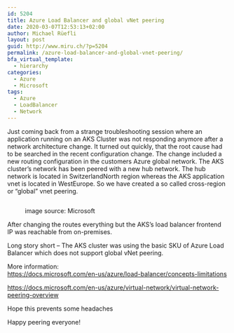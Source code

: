 ```yaml
---
id: 5204
title: Azure Load Balancer and global vNet peering
date: 2020-03-07T12:53:13+02:00
author: Michael Rüefli
layout: post
guid: http://www.miru.ch/?p=5204
permalink: /azure-load-balancer-and-global-vnet-peering/
bfa_virtual_template:
  - hierarchy
categories:
  - Azure
  - Microsoft
tags:
  - Azure
  - LoadBalancer
  - Network
---
```

 

Just coming back from a strange troubleshooting session where an application running on an AKS Cluster was not responding anymore after a network architecture change. It turned out quickly, that the root cause had to be searched in the recent configuration change. The change included a new routing configuration in the customers Azure global network. The AKS cluster&#8217;s network has been peered with a new hub network. The hub network is located in SwitzerlandNorth region whereas the AKS application vnet is located in WestEurope. So we have created a so called cross-region or &#8220;global&#8221; vnet peering. <figure class="wp-block-image">

<img src="http://www.miru.ch/wp-content/uploads/2020/03/globalvnetpeering.png" alt="" class="wp-image-5206" srcset="http://www.miru.ch/wp-content/uploads/2020/03/globalvnetpeering.png 709w, http://www.miru.ch/wp-content/uploads/2020/03/globalvnetpeering-300x168.png 300w" sizes="(max-width: 709px) 100vw, 709px" /> <figcaption>image source: Microsoft</figcaption></figure> 

After changing the routes everything but the AKS&#8217;s load balancer frontend IP was reachable from on-premises.

Long story short &#8211; The AKS cluster was using the basic SKU of Azure Load Balancer which does not support global vNet peering. 

More information:  
<https://docs.microsoft.com/en-us/azure/load-balancer/concepts-limitations> 

<https://docs.microsoft.com/en-us/azure/virtual-network/virtual-network-peering-overview>



Hope this prevents some headaches

Happy peering everyone!